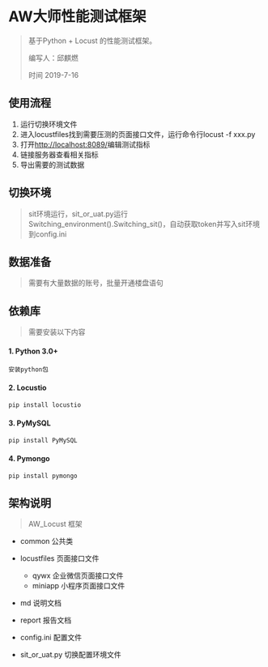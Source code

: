 # AW大师性能测试框架

> 基于Python + Locust 的性能测试框架。
>
> 编写人：邱麒燃
>
> 时间 2019-7-16



## 使用流程

1. 运行切换环境文件
2. 进入locustfiles找到需要压测的页面接口文件，运行命令行locust -f xxx.py
3. 打开<http://localhost:8089/>编辑测试指标
4. 链接服务器查看相关指标
5. 导出需要的测试数据

## 切换环境

> sit环境运行，sit_or_uat.py运行 Switching_environment().Switching_sit()，自动获取token并写入sit环境到config.ini
>

## 数据准备

> 需要有大量数据的账号，批量开通楼盘语句



## 依赖库

> 需要安装以下内容

#### 1. Python 3.0+

```
安装python包
```

#### 2. Locustio

```python
pip install locustio
```

#### 3. PyMySQL

```python
pip install PyMySQL
```

#### 4. Pymongo

```python
pip install pymongo
```



## 架构说明

> AW_Locust 框架

* common 公共类

* locustfiles 页面接口文件

  * qywx 企业微信页面接口文件
  * miniapp 小程序页面接口文件

* md 说明文档

* report 报告文档

* config.ini 配置文件

* sit_or_uat.py 切换配置环境文件

  

